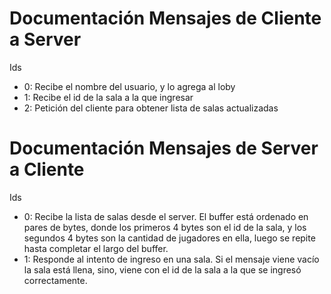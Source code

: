 

# Documentación Mensajes de Cliente a Server

Ids

  - 0: Recibe el nombre del usuario, y lo agrega al loby
  - 1: Recibe el id de la sala a la que ingresar
  - 2: Petición del cliente para obtener lista de salas actualizadas


# Documentación Mensajes de Server a Cliente

Ids

  - 0: Recibe la lista de salas desde el server. El buffer está ordenado en pares de bytes, donde los primeros 4 bytes son el id de la sala, y los segundos 4 bytes son la cantidad de jugadores en ella, luego se repite hasta completar el largo del buffer.
  - 1: Responde al intento de ingreso en una sala. Si el mensaje viene vacío la sala está llena, sino, viene con el id de la sala a la que se ingresó correctamente.